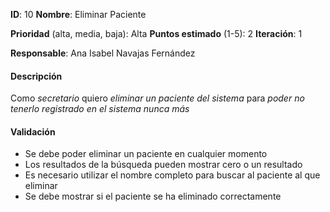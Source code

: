 **ID**: 10
**Nombre**: Eliminar Paciente

**Prioridad** (alta, media, baja): Alta
**Puntos estimado** (1-5): 2
**Iteración**: 1

**Responsable**: Ana Isabel Navajas Fernández

#### Descripción

Como *secretario* quiero *eliminar un paciente del sistema* para *poder no tenerlo registrado en el sistema nunca más*

#### Validación

* Se debe poder eliminar un paciente en cualquier momento
* Los resultados de la búsqueda pueden mostrar cero o un resultado
* Es necesario utilizar el nombre completo para buscar al paciente al que eliminar
* Se debe mostrar si el paciente se ha eliminado correctamente


